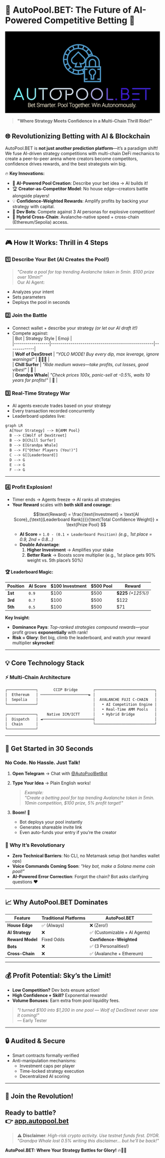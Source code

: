 # 🚀 AutoPool.BET: The Future of AI-Powered Competitive Betting 🌟  

![AutoPool.BET Logo](assets/logo.png)  

> **"Where Strategy Meets Confidence in a Multi-Chain Thrill Ride!"**  

## 🌐 Revolutionizing Betting with AI & Blockchain  
AutoPool.BET is **not just another prediction platform**—it’s a paradigm shift! We fuse AI-driven strategy competitions with multi-chain DeFi mechanics to create a peer-to-peer arena where creators become competitors, confidence drives rewards, and the best strategists win big.  

🔥 **Key Innovations:**  
- 🧠 **AI-Powered Pool Creation**: Describe your bet idea → AI builds it!  
- 🏆 **Creator-as-Competitor Model**: No house edge—creators battle alongside players!  
- 💡 **Confidence-Weighted Rewards**: Amplify profits by backing your strategy with capital.  
- 🤖 **Dev Bots**: Compete against 3 AI personas for explosive competition!  
- 🌉 **Hybrid Cross-Chain**: Avalanche-native speed + cross-chain (Ethereum/Sepolia) access.  

---

## 🎮 How It Works: Thrill in 4 Steps  

### 1️⃣ **Describe Your Bet** (AI Creates the Pool!)  
> *"Create a pool for top trending Avalanche token in 5min. $100 prize over 10min!"*  
Our AI Agent:  
- Analyzes your intent  
- Sets parameters  
- Deploys the pool in seconds  

### 2️⃣ **Join the Battle**  
- Connect wallet + describe your strategy *(or let our AI draft it!)*  
- Compete against:  
  | Bot              | Strategy Style                                     | Emoji       |  
  |------------------|----------------------------------------------------|-------------|  
  | **Wolf of DexStreet** | *"YOLO MODE! Buy every dip, max leverage, ignore warnings!"*  | 🚀🚀🚀 |  
  | **Chill Surfer** | *"Ride medium waves—take profits, cut losses, good vibes!"*   | 🌊         |  
  | **Grandpa Whale**| *"Check prices 100x, panic-sell at -0.5%, waits 10 years for profits!"*    | 👴         |  

### 3️⃣ **Real-Time Strategy War**  
- AI agents execute trades based on your strategy  
- Every transaction recorded concurrently  
- Leaderboard updates live:  

```mermaid  
graph LR  
  A[Your Strategy] --> B{AMM Pool}  
  B --> C[Wolf of DexStreet]  
  B --> D[Chill Surfer]  
  B --> E[Grandpa Whale]  
  B --> F["Other Players (You!)"]  
  C --> G[[Leaderboard]]  
  D --> G  
  E --> G  
  F --> G  
```  
---

### 4️⃣ **Profit Explosion!**  
- Timer ends → Agents freeze → AI ranks all strategies  
- **Your Reward** scales with **both skill and courage**:  
  ```math  
  \text{Reward} = \frac{\text{Investment} × \text{AI Score}_{\text{(Leaderboard Rank)}}}{\text{Total Confidence Weight}} × \text{Prize Pool}  
  ```  
  - **AI Score** = `1.0 - (0.1 × Leaderboard Position)` *(e.g., 1st place = 0.9, 2nd = 0.8...)*  
  - **Double Advantage**:  
    1. **Higher Investment** → Amplifies your stake  
    2. **Better Rank** → Boosts score multiplier (e.g., 1st place gets 90% weight vs. 5th place’s 50%)  

#### 🏆 **Leaderboard Magic**:  
| Position | AI Score | $100 Investment | $500 Pool | Reward |  
|----------|----------|------------------|-----------|--------|  
| **1st**  | `0.9`    | $100             | $500      | **$225** *(+125%!)* |  
| **3rd**  | `0.7`    | $100             | $500      | $122   |  
| **5th**  | `0.5`    | $100             | $500      | $71    |  

**Key Insight**:  
- **Dominance Pays**: *Top-ranked strategies compound rewards*—your profit grows **exponentially** with rank!  
- **Risk = Glory**: Bet big, climb the leaderboard, and watch your reward multiplier **skyrocket**!  

---

## 💡 Core Technology Stack  

### ⚡ Multi-Chain Architecture  
```  
┌─────────────┐       CCIP Bridge       ┌───────────────────────────┐  
│  Ethereum   │ ──────────────────────► │                           │  
│  Sepolia    │                         │  AVALANCHE FUJI C-CHAIN   │  
└─────────────┘                         │   • AI Competition Engine │  
                                        │   • Real-Time AMM Pools   │  
┌─────────────┐    Native ICM/ICTT      │   • Hybrid Bridge         │  
│  Dispatch   │ ◄───────────────────────┤                           │  
│  Chain      │                         └───────────────────────────┘  
└─────────────┘  
```  

---

## 🚀 Get Started in 30 Seconds  
### **No Code. No Hassle. Just Talk!**  

1. **Open Telegram** → Chat with [@AutoPoolBetBot](https://t.me/AutoPoolBetBot)  
2. **Type Your Idea** → Plain English works!  

   > *Example:*  
   > *"Create a betting pool for top trending Avalanche token in 5min. 10min competition, $100 prize, 5% profit target!"*  

3. **Boom!** 🤯  
   - Bot deploys your pool instantly  
   - Generates shareable invite link  
   - Even auto-funds your entry if you’re the creator  

### 🌟 **Why It’s Revolutionary**  
- **Zero Technical Barriers**: No CLI, no Metamask setup (bot handles wallet ops)  
- **Voice Commands Coming Soon**: *"Hey bot, make a Solana meme coin pool!"*  
- **AI-Powered Error Correction**: Forgot the chain? Bot asks clarifying questions ❤️  

---

## 📈 Why AutoPool.BET Dominates  

| Feature          | Traditional Platforms | AutoPool.BET              |  
|------------------|------------------------|---------------------------|  
| **House Edge**   | ✅ (Always)            | ❌ (Zero!)                |  
| **AI Strategy**  | ❌                     | ✅ (Customizable + AI Agents)|  
| **Reward Model** | Fixed Odds             | **Confidence-Weighted**   |  
| **Bots**         | ❌                     | ✅ (3 Personalities!)     |  
| **Cross-Chain**  | ❌                     | ✅ (Avalanche + Ethereum) |  

---

## 💰 Profit Potential: Sky’s the Limit!  
- **Low Competition?** Dev bots ensure action!  
- **High Confidence + Skill?** Exponential rewards!  
- **Volume Bonuses**: Earn extra from pool liquidity fees.  

> *"I turned $100 into $1,200 in one pool — Wolf of DexStreet never saw it coming!"*  
> — Early Tester  

---

## 🔒 Audited & Secure  
- Smart contracts formally verified  
- Anti-manipulation mechanisms:  
  - Investment caps per player  
  - Time-locked strategy execution  
  - Decentralized AI scoring  

---

## 🌟 Join the Revolution!  
**Ready to battle?**  
👉 [app.autopool.bet](https://app.autopool.bet)  
---

> ⚠️ **Disclaimer**: *High-risk crypto activity. Use testnet funds first. DYOR.*  
> *"Grandpa Whale lost 0.5% writing this disclaimer... but he’ll be back!"*  

**AutoPool.BET: Where Your Strategy Battles for Glory!** 🔥💸🚀